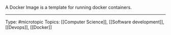 A Docker Image is a template for running docker containers.
___
Type: #microtopic 
Topics: [[Computer Science]], [[Software development]], [[Devops]], [[Docker]]

